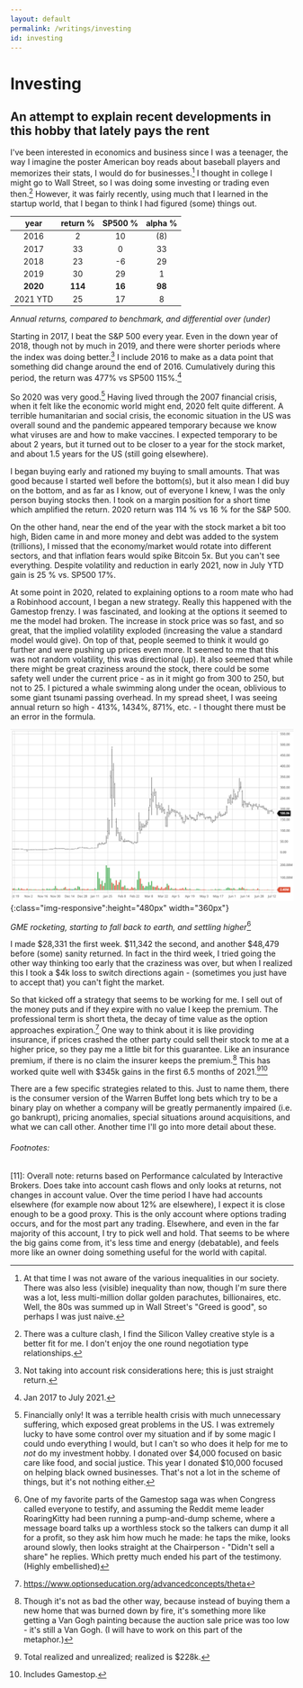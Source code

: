 ```yaml
---
layout: default
permalink: /writings/investing
id: investing
---
```


# Investing

## An attempt to explain recent developments in this hobby that lately pays the rent

I've been interested in economics and business since I was a teenager, the way I imagine the poster American boy reads about baseball players and memorizes their stats, I would do for businesses.[^1] I thought in college I might go to Wall Street, so I was doing some investing or trading even then.[^2] However, it was fairly recently, using much that I learned in the startup world, that I began to think I had figured (some) things out.

|   year   | return % | SP500 % | alpha % |
| :------: | :------: | :-----: | :-----: |
|   2016   |    2     |   10    |   (8)   |
|   2017   |    33    |    0    |   33    |
|   2018   |    23    |   -6    |   29    |
|   2019   |    30    |   29    |    1    |
| **2020** | **114**  | **16**  | **98**  |
| 2021 YTD |    25    |   17    |    8    |

_Annual returns, compared to benchmark, and differential over (under)_

Starting in 2017, I beat the S&P 500 every year. Even in the down year of 2018, though not by much in 2019, and there were shorter periods where the index was doing better.[^3] I include 2016 to make as a data point that something did change around the end of 2016. Cumulatively during this period, the return was 477% vs SP500 115%.[^4]

So 2020 was very good.[^5] Having lived through the 2007 financial crisis, when it felt like the economic world might end, 2020 felt quite different. A terrible humanitarian and social crisis, the economic situation in the US was overall sound and the pandemic appeared temporary because we know what viruses are and how to make vaccines. I expected temporary to be about 2 years, but it turned out to be closer to a year for the stock market, and about 1.5 years for the US (still going elsewhere).

I began buying early and rationed my buying to small amounts. That was good because I started well before the bottom(s), but it also mean I did buy on the bottom, and as far as I know, out of everyone I knew, I was the only person buying stocks then. I took on a margin position for a short time which amplified the return. 2020 return was 114 % vs 16 % for the S&P 500.

On the other hand, near the end of the year with the stock market a bit too high, Biden came in and more money and debt was added to the system (trillions), I missed that the economy/market would rotate into different sectors, and that inflation fears would spike Bitcoin 5x. But you can't see everything. Despite volatility and reduction in early 2021, now in July YTD gain is 25 % vs. SP500 17%.

At some point in 2020, related to explaining options to a room mate who had a Robinhood account, I began a new strategy. Really this happened with the Gamestop frenzy. I was fascinated, and looking at the options it seemed to me the model had broken. The increase in stock price was so fast, and so great, that the implied volatility exploded (increasing the value a standard model would give). On top of that, people seemed to think it would go further and were pushing up prices even more. It seemed to me that this was not random volatility, this was directional (up). It also seemed that while there might be great craziness around the stock, there could be some safety well under the current price - as in it might go from 300 to 250, but not to 25. I pictured a whale swimming along under the ocean, oblivious to some giant tsunami passing overhead. In my spread sheet, I was seeing annual return so high - 413%, 1434%, 871%, etc. - I thought there must be an error in the formula.

![Stock chart of GME from Nov 2019 to Jul 2021](/assets/img/writings/investing/GME_chart.png 'Stock chart of GME from Nov 2019 to Jul 2021'){:class="img-responsive":height="480px" width="360px"}

_GME rocketing, starting to fall back to earth, and settling higher_[^10]

I made $28,331 the first week. $11,342 the second, and another $48,479 before (some) sanity returned. In fact in the third week, I tried going the other way thinking too early that the craziness was over, but when I realized this I took a $4k loss to switch directions again - (sometimes you just have to accept that) you can't fight the market.

So that kicked off a strategy that seems to be working for me. I sell out of the money puts and if they expire with no value I keep the premium. The professional term is short theta, the decay of time value as the option approaches expiration.[^9] One way to think about it is like providing insurance, if prices crashed the other party could sell their stock to me at a higher price, so they pay me a little bit for this guarantee. Like an insurance premium, if there is no claim the insurer keeps the premium.[^6] This has worked quite well with $345k gains in the first 6.5 months of 2021.[^7][^8]

There are a few specific strategies related to this. Just to name them, there is the consumer version of the Warren Buffet long bets which try to be a binary play on whether a company will be greatly permanently impaired (i.e. go bankrupt), pricing anomalies, special situations around acquisitions, and what we can call other. Another time I'll go into more detail about these.

###### Footnotes:

[^1]: At that time I was not aware of the various inequalities in our society. There was also less (visible) inequality than now, though I'm sure there was a lot, less multi-million dollar golden parachutes, billionaires, etc. Well, the 80s was summed up in Wall Street's "Greed is good", so perhaps I was just naive.
[^2]: There was a culture clash, I find the Silicon Valley creative style is a better fit for me. I don't enjoy the one round negotiation type relationships.
[^3]: Not taking into account risk considerations here; this is just straight return.
[^4]: Jan 2017 to July 2021.
[^5]: Financially only! It was a terrible health crisis with much unnecessary suffering, which exposed great problems in the US. I was extremely lucky to have some control over my situation and if by some magic I could undo everything I would, but I can't so who does it help for me to _not_ do my investment hobby. I donated over $4,000 focused on basic care like food, and social justice. This year I donated $10,000 focused on helping black owned businesses. That's not a lot in the scheme of things, but it's not nothing either.
[^6]: Though it's not as bad the other way, because instead of buying them a new home that was burned down by fire, it's something more like getting a Van Gogh painting because the auction sale price was too low - it's still a Van Gogh. (I will have to work on this part of the metaphor.)
[^7]: Total realized and unrealized; realized is $228k.
[^8]: Includes Gamestop.
[^9]: <https://www.optionseducation.org/advancedconcepts/theta>
[^10]: One of my favorite parts of the Gamestop saga was when Congress called everyone to testify, and assuming the Reddit meme leader RoaringKitty had been running a pump-and-dump scheme, where a message board talks up a worthless stock so the talkers can dump it all for a profit, so they ask him how much he made: he taps the mike, looks around slowly, then looks straight at the Chairperson - "Didn't sell a share" he replies. Which pretty much ended his part of the testimony. (Highly embellished)

[11]: Overall note: returns based on Performance calculated by Interactive Brokers. Does take into account cash flows and only looks at returns, not changes in account value. Over the time period I have had accounts elsewhere (for example now about 12% are elsewhere), I expect it is close enough to be a good proxy. This is the only account where options trading occurs, and for the most part any trading. Elsewhere, and even in the far majority of this account, I try to pick well and hold. That seems to be where the big gains come from, it's less time and energy (debatable), and feels more like an owner doing something useful for the world with capital.

<!-- too much data
 | year | period (%) | | | cumulative (%) | | |
| | return | SP500 | alpha | return | SP500 | alpha |
| :-----------: | :-----------: | :----------: | :----------: | :-------------: | :----------: | :----------: |
| 2016 | 2 | 10 | -8 | | | 0 |
| 2017 | 33 | 0 | 33 | 35 | 31 | 4 |
| 2018 | 23 | -6 | 29 | 66 | 23 | 43 |
| 2019 | 30 | 29 | 1 | 117 | 58 | 59 |
| 2020 | 114 | 16 | 98 | 364 | 84 | 280 |
| 2021 YTD | 25 | 17 | 8 | 477 | 115 | 362 | -->
